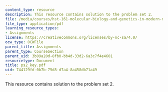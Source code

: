 ```yaml
---
content_type: resource
description: This resource contains solution to the problem set 2.
file: /media/courses/hst-161-molecular-biology-and-genetics-in-modern-medicine-fall-2007/744129fd0b7b75d8d7a48a458db71a49_ps2_key.pdf
file_type: application/pdf
learning_resource_types:
- Assignments
license: https://creativecommons.org/licenses/by-nc-sa/4.0/
ocw_type: OCWFile
parent_title: Assignments
parent_type: CourseSection
parent_uid: 3b09a20d-8fb0-bb4d-33d2-6a3c7f4e4601
resourcetype: Document
title: ps2_key.pdf
uid: 744129fd-0b7b-75d8-d7a4-8a458db71a49
---
```

This resource contains solution to the problem set 2.